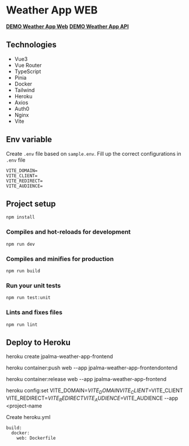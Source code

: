 # Weather App WEB

**[DEMO Weather App Web](https://jpalma-weather-app-frontend.herokuapp.com/login)** 
**[DEMO Weather App API](https://jpalma-weather-app-frontend.herokuapp.com/)** 


## Technologies
- Vue3
- Vue Router
- TypeScript
- Pinia
- Docker
- Tailwind
- Heroku
- Axios
- Auth0
- Nginx
- Vite



## Env variable
Create `.env` file based on `sample.env`.
Fill up the correct configurations in `.env` file

```
VITE_DOMAIN=
VITE_CLIENT=
VITE_REDIRECT=
VITE_AUDIENCE=
```

## Project setup
```
npm install
```

### Compiles and hot-reloads for development
```
npm run dev
```

### Compiles and minifies for production
```
npm run build
```

### Run your unit tests
```
npm run test:unit
```

### Lints and fixes files
```
npm run lint
```



## Deploy to Heroku

heroku create jpalma-weather-app-frontend

heroku container:push web --app jpalma-weather-app-frontendontend

heroku container:release web --app jpalma-weather-app-frontend

heroku config:set VITE_DOMAIN=$VITE_DOMAIN VITE_CLIENT=$VITE_CLIENT VITE_REDIRECT=$VITE_REDIRECT VITE_AUDIENCE=$VITE_AUDIENCE --app <project-name

Create heroku.yml
```
build:
  docker:
    web: Dockerfile

```
